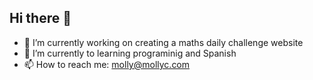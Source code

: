 ## Hi there 👋

- 🔭 I’m currently working on creating a maths daily challenge website
- 🌱 I’m currently to learning programinig and Spanish
- 📫 How to reach me: molly@mollyc.com
